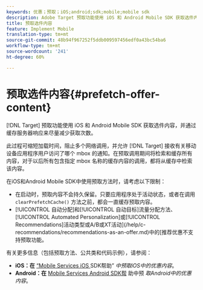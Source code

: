 ```yaml
---
keywords: 优惠；预取；iOS;android;sdk;mobile;mobile sdk
description: Adobe Target 预取功能使用 iOS 和 Android Mobile SDK 获取选件内容，并通过缓存服务器响应来尽量减少获取次数。
title: 预取选件内容
feature: Implement Mobile
translation-type: tm+mt
source-git-commit: 48b94f967252f5ddb009597456edf0a43bc54ba6
workflow-type: tm+mt
source-wordcount: '241'
ht-degree: 60%

---
```



# 预取选件内容{#prefetch-offer-content}

[!DNL Target] 预取功能使用 iOS 和 Android Mobile SDK 获取选件内容，并通过缓存服务器响应来尽量减少获取次数。

此过程可缩短加载时间，阻止多个网络调用，并允许 [!DNL Target] 接收有关移动设备应用程序用户访问了哪个 mbox 的通知。在预取调用期间将检索和缓存所有内容，对于以后所有包含指定 mbox 名称的缓存内容的调用，都将从缓存中检索该内容。

在iOS和Android Mobile SDK中使用预取方法时，请考虑以下限制：

* 在启动时，预取内容不会持久保留。只要应用程序处于活动状态，或者在调用 `clearPrefetchCache()` 方法之前，都会一直缓存预取内容。
* [!UICONTROL 自动分配]和[!UICONTROL 自动目标]流量分配方法、[!UICONTROL Automated Personalization]或[!UICONTROL Recommendations]活动类型或A/B或XT活动](/help/c-recommendations/recommendations-as-an-offer.md)中的[推荐优惠不支持预取功能。

有关更多信息（包括预取方法、公共类和代码示例），请参阅：

* **iOS：在**  [“Mobile Services iOS ](https://experienceleague.adobe.com/docs/mobile-services/ios/target-ios/c-mob-target-prefetch-ios.html) SDK帮助” *中预取iOS中的优惠内容*。
* **Android：在**  [Mobile Services Android SDK帮](https://experienceleague.adobe.com/docs/mobile-services/android/target-android/c-mob-target-prefetch-android.html) 助中预 *取Android中的优惠内容*。
